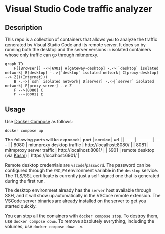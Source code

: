# Visual Studio Code traffic analyzer

## Description

This repo is a collection of containers that allows you to analyze the traffic generated by Visual Studio Code and its remote server. It does so by running both the desktop and the server versions in isolated containers whose only traffic can go through [mitmproxy](https://mitmproxy.org).

```mermaid
graph TD
    F[[Browser]] -->|6901| A[gateway-desktop] -.->|`desktop` isolated network| B[desktop] -.->|`desktop` isolated network| C[proxy-desktop] --> Z(((Internet)))
    B -.->|`ssh` isolated network| D[server] -.->|`server` isolated network| E[proxy-server] --> Z
    F -->|8080| C
    F -->|8081| E
```

## Usage

Use [Docker Compose](https://docs.docker.com/compose/) as follows:

```
docker compose up
```

The following ports will be exposed:
| port | service | url |
| ---- | ------- | --- |
| 8080 | mitmproxy desktop traffic | http://localhost:8080/ |
| 8081 | mitmproxy server traffic | http://localhost:8081/ |
| 6901 | remote desktop (via [Kasm](https://kasmweb.com)) | https://localhost:6901/ |

Remote desktop credentials are `vscode`/`password`. The password can be configured through the `VNC_PW` environment variable in the `desktop` service. The TLS/SSL certificate is currently just a self-signed one that is generated during the first run.

The desktop environment already has the `server` host available through SSH, and it will show up automatically in the VSCode remote extension. The VSCode server binaries are already installed on the server to get you started quickly.

You can stop all the containers with `docker compose stop`. To destroy them, use `docker compose down`. To remove absolutely everything, including the volumes, use `docker compose down -v`.
